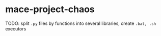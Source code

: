 # mace-project-chaos

TODO: split `.py` files by functions into several libraries, create `.bat, .sh` executors 

